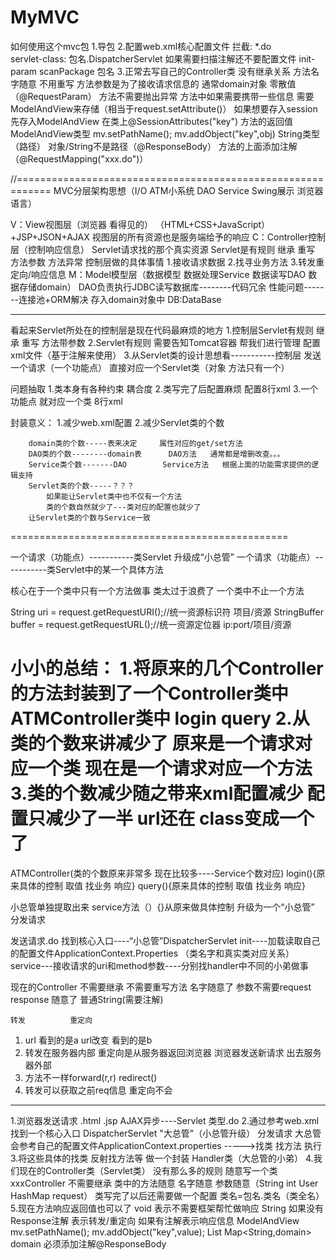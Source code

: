 # MyMVC
如何使用这个mvc包
1.导包
2.配置web.xml核心配置文件
	拦截:		*.do	
	servlet-class:	包名.DispatcherServlet
	如果需要扫描注解还不要配置文件	init-param	scanPackage  包名
3.正常去写自己的Controller类
	没有继承关系
	方法名字随意	不用重写
	方法参数是为了接收请求信息的
		通常domain对象	零散值（@RequestParam）
	方法不需要抛出异常
	方法中如果需要携带一些信息
		需要ModelAndView来存储（相当于request.setAttribute()）
		如果想要存入session  先存入ModelAndView  在类上@SessionAttributes("key")
	方法的返回值ModelAndView类型	mv.setPathName();	mv.addObject("key",obj)
		String类型（路径）	对象/String不是路径（@ResponseBody）
	方法的上面添加注解（@RequestMapping("xxx.do")）





//============================================================
MVC分层架构思想（I/O  ATM小系统  DAO  Service  Swing展示  浏览器语言）

V：View视图层（浏览器  看得见的）	（HTML+CSS+JavaScript）+JSP+JSON+AJAX
	视图层的所有资源也是服务端给予的响应
C：Controller控制层（控制响应信息）	Servlet请求找的那个真实资源
	Servlet是有规则	继承  重写  方法参数  方法异常
	控制层做的具体事情	1.接收请求数据	2.找寻业务方法	3.转发重定向/响应信息
M：Model模型层（数据模型  数据处理Service  数据读写DAO  数据存储domain）
	DAO负责执行JDBC读写数据库--------代码冗余  性能问题-------连接池+ORM解决
	存入domain对象中
DB:DataBase


-----------------------------------------------------------------------------------------------------------
看起来Servlet所处在的控制层是现在代码最麻烦的地方
1.控制层Servlet有规则		继承	重写	方法带参数
2.Servlet有规则		需要告知Tomcat容器	帮我们进行管理
	配置xml文件（基于注解来使用）
3.从Servlet类的设计思想看-----------控制层
	发送一个请求（一个功能点）	直接对应一个Servlet类（对象  方法只有一个）

问题抽取
	1.类本身有各种约束	耦合度
	2.类写完了后配置麻烦	配置8行xml
	3.一个功能点	就对应一个类	8行xml

封装意义：
	1.减少web.xml配置
	2.减少Servlet类的个数

		domain类的个数-----表来决定		属性对应的get/set方法
		DAO类的个数--------domain表		DAO方法	通常都是增删改查。。。
		Service类个数-------DAO		Service方法   根据上面的功能需求提供的逻辑支持
		Servlet类的个数-----？？？
			如果能让Servlet类中也不仅有一个方法
			类的个数自然就少了---类对应的配置也就少了
		让Servlet类的个数与Service一致

================================================

一个请求（功能点）-----------类Servlet
升级成“小总管”
一个请求（功能点）-----------类Servlet中的某一个具体方法

核心在于一个类中只有一个方法做事
类太过于浪费了
一个类中不止一个方法

 String uri = request.getRequestURI();//统一资源标识符   项目/资源
 StringBuffer buffer = request.getRequestURL();//统一资源定位器   ip:port/项目/资源

小小的总结：
	1.将原来的几个Controller的方法封装到了一个Controller类中
		ATMController类中
		login	query
	2.从类的个数来讲减少了
		原来是一个请求对应一个类
		现在是一个请求对应一个方法
	3.类的个数减少随之带来xml配置减少
		配置只减少了一半	url还在 	class变成一个了
==========================================================
ATMController(类的个数原来非常多  现在比较多----Service个数对应)
	login(){原来具体的控制  取值  找业务  响应}
	query(){原来具体的控制  取值 找业务  响应}

小总管单独提取出来
	service方法（）{}从原来做具体控制  升级为一个“小总管”  分发请求

发送请求.do
找到核心入口----“小总管”DispatcherServlet
	init----加载读取自己的配置文件ApplicationContext.Properties	（类名字和真实类对应关系）
	service---接收请求的uri和method参数----分别找handler中不同的小弟做事

现在的Controller
不需要继承
不需要重写方法	名字随意了
参数不需要request	response	随意了	普通String(需要注解)

	转发			重定向
1.	url  看到的是a		url改变  看到的是b
2.	转发在服务器内部		重定向是从服务器返回浏览器  浏览器发送新请求  出去服务器外部
3.	方法不一样forward(r,r)	redirect()
4.	转发可以获取之前req信息	重定向不会

----------------------------------------
1.浏览器发送请求	.html	.jsp	AJAX异步----Servlet
	类型.do
2.通过参考web.xml找到一个核心入口
	DispatcherServlet	"大总管"（小总管升级）
	分发请求
	大总管会参考自己的配置文件ApplicationContext.properties
		----->找类   找方法   执行
3.将这些具体的找类  反射找方法等  做一个封装
	Handler类（大总管的小弟）
4.我们现在的Controller类（Servlet类）
	没有那么多的规则
	随意写一个类   xxxController   不需要继承
	类中的方法随意  名字随意  参数随意（String  int User  HashMap  request）
	类写完了以后还需要做一个配置	类名=包名.类名（类全名）
5.现在方法响应返回值也可以了
	void	表示不需要框架帮忙做响应
	String	如果没有Response注解 	表示转发/重定向	如果有注解表示响应信息
	ModelAndView	mv.setPathName();	mv.addObject("key",value);
	List<domain>	Map<String,domain>	domain	必须添加注解@ResponseBody




























